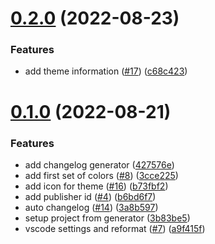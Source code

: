 # [0.2.0](https://github.com/beardedvikingdev/beardedviking-vscode-theme/compare/v0.1.0...v0.2.0) (2022-08-23)


### Features

* add theme information ([#17](https://github.com/beardedvikingdev/beardedviking-vscode-theme/issues/17)) ([c68c423](https://github.com/beardedvikingdev/beardedviking-vscode-theme/commit/c68c4238f5a6b95532e52d11021fb28fb5b29c0d))



# [0.1.0](https://github.com/beardedvikingdev/beardedviking-vscode-theme/compare/3b83be5060d35de03bc3ec543d152ea2ccf9cad4...v0.1.0) (2022-08-21)


### Features

* add changelog generator ([427576e](https://github.com/beardedvikingdev/beardedviking-vscode-theme/commit/427576e93f7f6062616a7f3ca4ddd26ca52e57bf))
* add first set of colors ([#8](https://github.com/beardedvikingdev/beardedviking-vscode-theme/issues/8)) ([3cce225](https://github.com/beardedvikingdev/beardedviking-vscode-theme/commit/3cce225bc48630d465463eba8a9f902288abd116))
* add icon for theme ([#16](https://github.com/beardedvikingdev/beardedviking-vscode-theme/issues/16)) ([b73fbf2](https://github.com/beardedvikingdev/beardedviking-vscode-theme/commit/b73fbf2b1a12144a5f73972f0f341d6ae685ea10))
* add publisher id ([#4](https://github.com/beardedvikingdev/beardedviking-vscode-theme/issues/4)) ([b6bd6f7](https://github.com/beardedvikingdev/beardedviking-vscode-theme/commit/b6bd6f7c55218c440b27712d2a148845d126d1f3))
* auto changelog ([#14](https://github.com/beardedvikingdev/beardedviking-vscode-theme/issues/14)) ([3a8b597](https://github.com/beardedvikingdev/beardedviking-vscode-theme/commit/3a8b597338703443c86464654976ab2073b52b18))
* setup project from generator ([3b83be5](https://github.com/beardedvikingdev/beardedviking-vscode-theme/commit/3b83be5060d35de03bc3ec543d152ea2ccf9cad4))
* vscode settings and reformat ([#7](https://github.com/beardedvikingdev/beardedviking-vscode-theme/issues/7)) ([a9f415f](https://github.com/beardedvikingdev/beardedviking-vscode-theme/commit/a9f415fa05e141e4bc8a42c7985287e26c6646d1))



